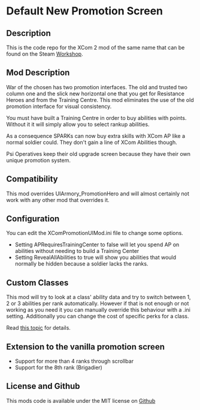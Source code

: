 Default New Promotion Screen
=============

## Description
This is the code repo for the XCom 2 mod of the same name that can be found on the Steam [Workshop](https://steamcommunity.com/sharedfiles/filedetails/?id=1124609091&searchtext=). 


## Mod Description
War of the chosen has two promotion interfaces. The old and trusted two column one and the slick new horizontal one that you get for Resistance Heroes and from the Training Centre. This mod eliminates the use of the old promotion interface for visual consistency.

You must have built a Training Centre in order to buy abilities with points. Without it it will simply allow you to select rankup abilities.

As a consequence SPARKs can now buy extra skills with XCom AP like a normal soldier could. They don't gain a line of XCom Abilities though.

Psi Operatives keep their old upgrade screen because they have their own unique promotion system.

## Compatibility
This mod overrides UIArmory_PromotionHero and will almost certainly not work with any other mod that overrides it.

## Configuration
You can edit the XComPromotionUIMod.ini file to change some options.
* Setting APRequiresTrainingCenter to false will let you spend AP on abilities without needing to build a Training Center
* Setting RevealAllAbilities to true will show you abilities that would normally be hidden because a soldier lacks the ranks.

## Custom Classes
This mod will try to look at a class' ability data and try to switch between 1, 2 or 3 abilities per rank automatically. However if that is not enough or not working as you need it you can manually override this behaviour with a .ini setting. Additionally you can change the cost of specific perks for a class.

Read [this topic](http://steamcommunity.com/workshop/filedetails/discussion/1124609091/1474221865191529084/) for details.

## Extension to the vanilla promotion screen
* Support for more than 4 ranks through scrollbar
* Support for the 8th rank (Brigadier)

## License and Github
This mods code is available under the MIT license on [Github](https://github.com/Xesyto/New-Promotion-Screen-by-Default)
